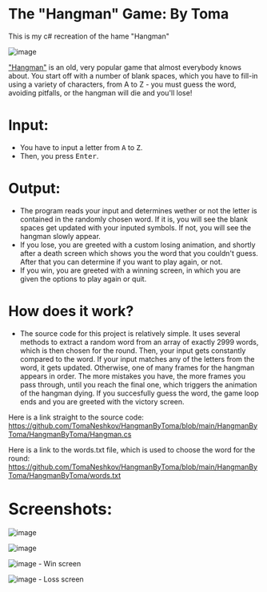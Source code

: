 # The "Hangman" Game: By Toma
This is my c# recreation of the hame "Hangman"

![image](https://github.com/TomaNeshkov/HangmanByToma/assets/126071897/32e3ab72-7765-4176-9b6a-2f51271752cf)

 ["Hangman"](https://en.wikipedia.org/wiki/Hangman_(game)) is an old, very popular game that almost everybody knows about. You start off with a number of blank spaces, which you have to fill-in using a variety of characters, from A to Z - you must guess the word, avoiding pitfalls, or the hangman will die and you'll lose!

# Input:
* You have to input a letter from <kbd>A</kbd> to <kbd>Z</kbd>.
* Then, you press <kbd>Enter</kbd>.

# Output:
- The program reads your input and determines wether or not the letter is contained in the randomly chosen word. If it is, you will see the blank spaces get updated with your inputed symbols. If not, you will see the hangman slowly appear.
- If you lose, you are greeted with a custom losing animation, and shortly after a death screen which shows you the word that you couldn't guess. After that you can determine if you want to play again, or not.
- If you win, you are greeted with a winning screen, in which you are given the options to play again or quit.

# How does it work?
- The source code for this project is relatively simple. It uses several methods to extract a random word from an array of exactly 2999 words, which is then chosen for the round. Then, your input gets constantly compared to the word. If your input matches any of the letters from the word, it gets updated. Otherwise, one of many frames for the hangman appears in order. The more mistakes you have, the more frames you pass through, until you reach the final one, which triggers the animation of the hangman dying. If you succesfully guess the word, the game loop ends and you are greeted with the victory screen.

Here is a link straight to the source code: https://github.com/TomaNeshkov/HangmanByToma/blob/main/HangmanByToma/HangmanByToma/Hangman.cs

Here is a link to the words.txt file, which is used to choose the word for the round: https://github.com/TomaNeshkov/HangmanByToma/blob/main/HangmanByToma/HangmanByToma/words.txt

# <span style="font-size:32px;">Screenshots:</span>
![image](https://github.com/TomaNeshkov/HangmanByToma/assets/126071897/58330165-af32-44a0-8b52-a8d0af9bf1d0)

![image](https://github.com/TomaNeshkov/HangmanByToma/assets/126071897/6bb35115-c612-4d43-a709-b5df103cb35a)

![image](https://github.com/TomaNeshkov/HangmanByToma/assets/126071897/a1a421d8-6ce9-413f-a2c3-39fb1e7b26f5) - Win screen

![image](https://github.com/TomaNeshkov/HangmanByToma/assets/126071897/78fce1ef-7106-497f-9273-badd3d1c6d2d) - Loss screen




